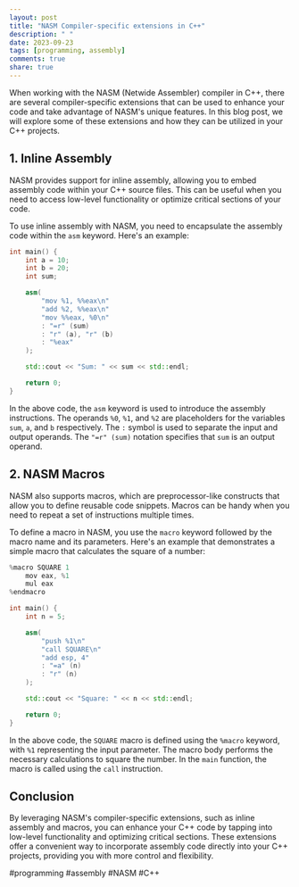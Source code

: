```yaml
---
layout: post
title: "NASM Compiler-specific extensions in C++"
description: " "
date: 2023-09-23
tags: [programming, assembly]
comments: true
share: true
---
```


When working with the NASM (Netwide Assembler) compiler in C++, there are several compiler-specific extensions that can be used to enhance your code and take advantage of NASM's unique features. In this blog post, we will explore some of these extensions and how they can be utilized in your C++ projects.

## 1. Inline Assembly

NASM provides support for inline assembly, allowing you to embed assembly code within your C++ source files. This can be useful when you need to access low-level functionality or optimize critical sections of your code.

To use inline assembly with NASM, you need to encapsulate the assembly code within the `asm` keyword. Here's an example:

```cpp
int main() {
    int a = 10;
    int b = 20;
    int sum;

    asm(
        "mov %1, %%eax\n"
        "add %2, %%eax\n"
        "mov %%eax, %0\n"
        : "=r" (sum)
        : "r" (a), "r" (b)
        : "%eax"
    );

    std::cout << "Sum: " << sum << std::endl;

    return 0;
}
```

In the above code, the `asm` keyword is used to introduce the assembly instructions. The operands `%0`, `%1`, and `%2` are placeholders for the variables `sum`, `a`, and `b` respectively. The `:` symbol is used to separate the input and output operands. The `"=r" (sum)` notation specifies that `sum` is an output operand.

## 2. NASM Macros

NASM also supports macros, which are preprocessor-like constructs that allow you to define reusable code snippets. Macros can be handy when you need to repeat a set of instructions multiple times.

To define a macro in NASM, you use the `macro` keyword followed by the macro name and its parameters. Here's an example that demonstrates a simple macro that calculates the square of a number:

```cpp
%macro SQUARE 1
    mov eax, %1
    mul eax
%endmacro

int main() {
    int n = 5;

    asm(
        "push %1\n"
        "call SQUARE\n"
        "add esp, 4"
        : "=a" (n)
        : "r" (n)
    );

    std::cout << "Square: " << n << std::endl;

    return 0;
}
```

In the above code, the `SQUARE` macro is defined using the `%macro` keyword, with `%1` representing the input parameter. The macro body performs the necessary calculations to square the number. In the `main` function, the macro is called using the `call` instruction.

## Conclusion

By leveraging NASM's compiler-specific extensions, such as inline assembly and macros, you can enhance your C++ code by tapping into low-level functionality and optimizing critical sections. These extensions offer a convenient way to incorporate assembly code directly into your C++ projects, providing you with more control and flexibility.

#programming #assembly #NASM #C++